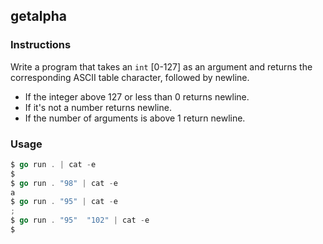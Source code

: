 ## getalpha

### Instructions

Write  a program that takes an `int` [0-127] as an argument and returns the corresponding ASCII table character, followed by newline.

- If the integer above 127 or less than 0 returns newline.
- If it's not a number returns newline.
- If the number of arguments is above 1 return newline.

### Usage


```go
$ go run . | cat -e
$
$ go run . "98" | cat -e
a
$ go run . "95" | cat -e
;
$ go run . "95"  "102" | cat -e
$
```